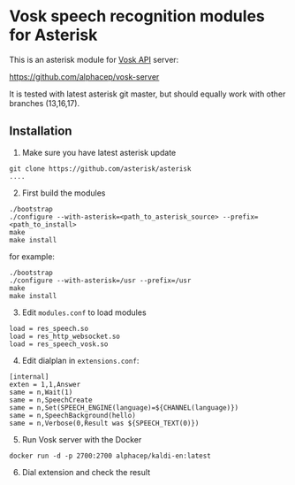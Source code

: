 # Vosk speech recognition modules for Asterisk

This is an asterisk module for [Vosk API](https://github.com/alphacep/vosk-api) server:

https://github.com/alphacep/vosk-server

It is tested with latest asterisk git master, but should equally work
with other branches (13,16,17). 


## Installation

1) Make sure you have latest asterisk update

```
git clone https://github.com/asterisk/asterisk
....
```

2) First build the modules

```
./bootstrap
./configure --with-asterisk=<path_to_asterisk_source> --prefix=<path_to_install>
make
make install
```

for example:

```
./bootstrap
./configure --with-asterisk=/usr --prefix=/usr
make
make install
```

3) Edit `modules.conf` to load modules

```
load = res_speech.so
load = res_http_websocket.so
load = res_speech_vosk.so
```

4) Edit dialplan in `extensions.conf`:

```
[internal]
exten = 1,1,Answer
same = n,Wait(1)
same = n,SpeechCreate
same = n,Set(SPEECH_ENGINE(language)=${CHANNEL(language)})
same = n,SpeechBackground(hello)
same = n,Verbose(0,Result was ${SPEECH_TEXT(0)})
```

5) Run Vosk server with the Docker

```
docker run -d -p 2700:2700 alphacep/kaldi-en:latest
```

6) Dial extension and check the result
